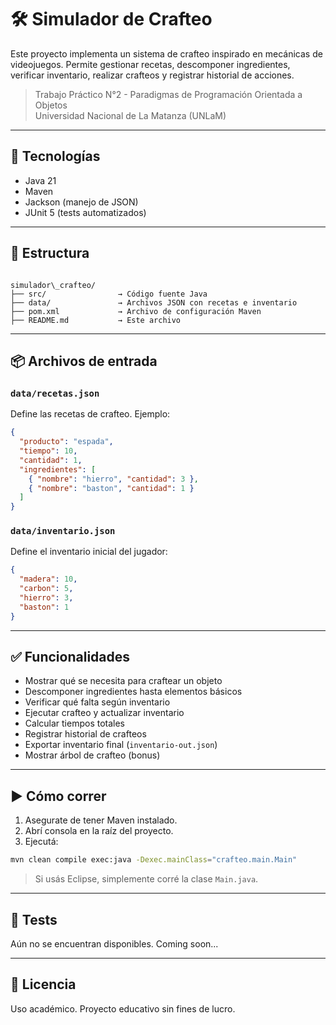 # 🛠️ Simulador de Crafteo

Este proyecto implementa un sistema de crafteo inspirado en mecánicas de videojuegos. Permite gestionar recetas, descomponer ingredientes, verificar inventario, realizar crafteos y registrar historial de acciones.

> Trabajo Práctico N°2 - Paradigmas de Programación Orientada a Objetos  
> Universidad Nacional de La Matanza (UNLaM)

---

## 🚀 Tecnologías

- Java 21
- Maven
- Jackson (manejo de JSON)
- JUnit 5 (tests automatizados)

---

## 📁 Estructura

```

simulador\_crafteo/
├── src/                → Código fuente Java
├── data/               → Archivos JSON con recetas e inventario
├── pom.xml             → Archivo de configuración Maven
├── README.md           → Este archivo

````

---

## 📦 Archivos de entrada

### `data/recetas.json`

Define las recetas de crafteo. Ejemplo:

```json
{
  "producto": "espada",
  "tiempo": 10,
  "cantidad": 1,
  "ingredientes": [
    { "nombre": "hierro", "cantidad": 3 },
    { "nombre": "baston", "cantidad": 1 }
  ]
}
````

### `data/inventario.json`

Define el inventario inicial del jugador:

```json
{
  "madera": 10,
  "carbon": 5,
  "hierro": 3,
  "baston": 1
}
```

---

## ✅ Funcionalidades

* Mostrar qué se necesita para craftear un objeto
* Descomponer ingredientes hasta elementos básicos
* Verificar qué falta según inventario
* Ejecutar crafteo y actualizar inventario
* Calcular tiempos totales
* Registrar historial de crafteos
* Exportar inventario final (`inventario-out.json`)
* Mostrar árbol de crafteo (bonus)

---

## ▶️ Cómo correr

1. Asegurate de tener Maven instalado.
2. Abrí consola en la raíz del proyecto.
3. Ejecutá:

```bash
mvn clean compile exec:java -Dexec.mainClass="crafteo.main.Main"
```

> Si usás Eclipse, simplemente corré la clase `Main.java`.

---

## 🧪 Tests

Aún no se encuentran disponibles. Coming soon...

---

## 📘 Licencia

Uso académico. Proyecto educativo sin fines de lucro.

```
